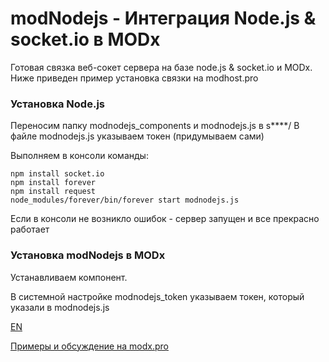 # modNodejs - Интеграция Node.js & socket.io в MODx
Готовая связка веб-сокет сервера на базе node.js & socket.io и MODx.
Ниже приведен пример установка связки на modhost.pro

### Установка Node.js

Переносим папку modnodejs_components и modnodejs.js в s****/
В файле modnodejs.js указываем токен (придумываем сами)

Выполняем в консоли команды:

```
npm install socket.io
npm install forever
npm install request
node_modules/forever/bin/forever start modnodejs.js
```
Если в консоли не возникло ошибок - сервер запущен и все прекрасно работает

### Установка modNodejs в MODx
Устанавливаем компонент. 

В системной настройке modnodejs_token указываем токен, который указали в modnodejs.js


[EN](https://github.com/but1head/modNodejs/blob/master/readme.en.md)

[Примеры и обсуждение на modx.pro](https://modx.pro/development/10998-modnodejs-integrate-nodejs-in-modx/)

